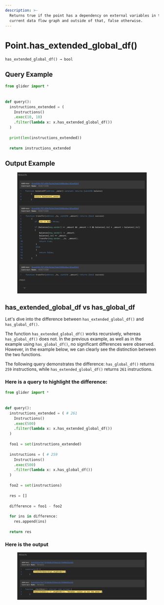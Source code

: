 ```yaml
---
description: >-
  Returns true if the point has a dependency on external variables in the
  current data flow graph and outside of that, false otherwise.
---
```


# Point.has\_extended\_global\_df()

`has_extended_global_df() → bool`

## Query Example

```python
from glider import *


def query():
  instructions_extended = (
    Instructions()
    .exec(10, 10)
    .filter(lambda x: x.has_extended_global_df())
  )

  print(len(instructions_extended))

  return instructions_extended
```

## Output Example

<figure><img src="../../../.gitbook/assets/image (28).png" alt=""><figcaption></figcaption></figure>

## has\_extended\_global\_df vs has\_global\_df

Let's dive into the difference between `has_extended_global_df()` and `has_global_df()`.

The function `has_extended_global_df()` works recursively, whereas `has_global_df()` does not. In the previous example, as well as in the example using `has_global_df()`, no significant differences were observed. However, in the example below, we can clearly see the distinction between the two functions.

The following query demonstrates the difference: `has_global_df()` returns `259` instructions, while `has_extended_global_df()` returns `261` instructions.

### Here is a query to highlight the difference:

```python
from glider import *


def query():
  instructions_extended = ( # 261
    Instructions()
    .exec(500)
    .filter(lambda x: x.has_extended_global_df())
  )

  foo1 = set(instructions_extended)

  instructions = ( # 259
    Instructions()
    .exec(500)
    .filter(lambda x: x.has_global_df())
  )

  foo2 = set(instructions)

  res = []

  difference = foo1 - foo2

  for ins in difference:
    res.append(ins)

  return res

```

### Here is the output

<figure><img src="../../../.gitbook/assets/image (29).png" alt=""><figcaption></figcaption></figure>
